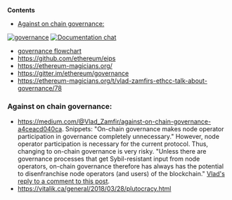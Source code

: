 <!-- START doctoc generated TOC please keep comment here to allow auto update -->
<!-- DON'T EDIT THIS SECTION, INSTEAD RE-RUN doctoc TO UPDATE -->
**Contents**

- [Against on chain governance:](#against-on-chain-governance)

<!-- END doctoc generated TOC please keep comment here to allow auto update -->

[![governance](https://badges.gitter.im/governance.svg)](https://gitter.im/ethereum/governance)
[![Documentation chat](https://badges.gitter.im/Join%20Chat.svg)](https://gitter.im/ethereum/documentation)

* [governance flowchart](https://twitter.com/danfinlay/status/991521043939504129)
* https://github.com/ethereum/eips
* https://ethereum-magicians.org/
* https://gitter.im/ethereum/governance
* https://ethereum-magicians.org/t/vlad-zamfirs-ethcc-talk-about-governance/78

### Against on chain governance:
* https://medium.com/@Vlad_Zamfir/against-on-chain-governance-a4ceacd040ca. Snippets: "On-chain governance makes node operator participation in governance completely unnecessary." However, node operator participation is necessary for the current protocol. Thus, changing to on-chain governance is very risky. "Unless there are governance processes that get Sybil-resistant input from node operators, on-chain governance therefore has always has the potential to disenfranchise node operators (and users) of the blockchain." [Vlad's reply to a comment to this post](https://medium.com/@Vlad_Zamfir/its-only-just-a-design-problem-da3806ff5114).
* https://vitalik.ca/general/2018/03/28/plutocracy.html